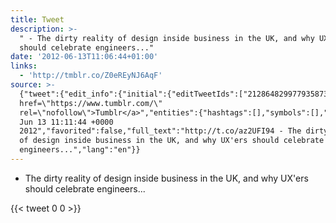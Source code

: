```yaml
---
title: Tweet
description: >-
  " - The dirty reality of design inside business in the UK, and why UX'ers
  should celebrate engineers..."
date: '2012-06-13T11:06:44+01:00'
links:
  - 'http://tmblr.co/Z0eREyNJ6AqF'
source: >-
  {"tweet":{"edit_info":{"initial":{"editTweetIds":["212864829977935873"],"editableUntil":"2012-06-13T12:11:44.961Z","editsRemaining":"5","isEditEligible":true}},"retweeted":false,"source":"<a
  href=\"https://www.tumblr.com/\"
  rel=\"nofollow\">Tumblr</a>","entities":{"hashtags":[],"symbols":[],"user_mentions":[],"urls":[{"url":"http://t.co/az2UFI94","expanded_url":"http://tmblr.co/Z0eREyNJ6AqF","display_url":"tmblr.co/Z0eREyNJ6AqF","indices":["0","20"]}]},"display_text_range":["0","122"],"favorite_count":"0","id_str":"212864829977935873","truncated":false,"retweet_count":"0","id":"212864829977935873","possibly_sensitive":false,"created_at":"Wed
  Jun 13 11:11:44 +0000
  2012","favorited":false,"full_text":"http://t.co/az2UFI94 - The dirty reality
  of design inside business in the UK, and why UX'ers should celebrate
  engineers...","lang":"en"}}
---
```

 - The dirty reality of design inside business in the UK, and why UX'ers should celebrate engineers...
    
{{< tweet 0 0 >}}
    
